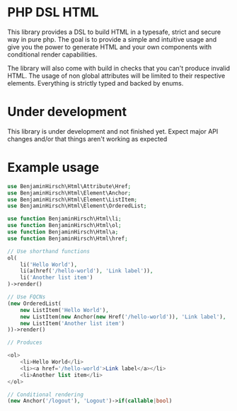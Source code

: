 # PHP DSL HTML

This library provides a DSL to build HTML in a typesafe, strict and secure way in pure php.
The goal is to provide a simple and intuitive usage and give you the power to generate HTML 
and your own components with conditional render capabilities.

The library will also come with build in checks that you can't produce invalid HTML. The usage 
of non global attributes will be limited to their respective elements. Everything is strictly typed
and backed by enums.

# Under development
This library is under development and not finished yet. Expect major API changes and/or that things aren't 
working as expected

# Example usage
```php
use BenjaminHirsch\Html\Attribute\Href;
use BenjaminHirsch\Html\Element\Anchor;
use BenjaminHirsch\Html\Element\ListItem;
use BenjaminHirsch\Html\Element\OrderedList;

use function BenjaminHirsch\Html\li;
use function BenjaminHirsch\Html\ol;
use function BenjaminHirsch\Html\a;
use function BenjaminHirsch\Html\href;

// Use shorthand functions
ol(
    li('Hello World'), 
    li(a(href('/hello-world'), 'Link label')), 
    li('Another list item')
)->render()

// Use FQCNs
(new OrderedList(
    new ListItem('Hello World'),
    new ListItem(new Anchor(new Href('/hello-world')), 'Link label'),
    new ListItem('Another list item')
))->render()

// Produces

<ol>
    <li>Hello World</li>
    <li><a href='/hello-world'>Link label</a></li>
    <li>Another list item</li>
</ol>

// Conditional rendering
(new Anchor('/logout'), 'Logout')->if(callable|bool)
```
